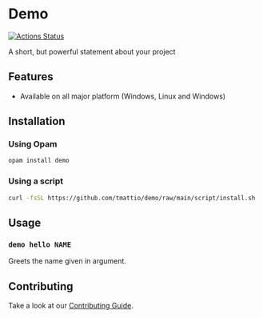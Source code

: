 # Demo

[![Actions Status](https://github.com/tmattio/demo/workflows/CI/badge.svg)](https://github.com/tmattio/demo/actions)

A short, but powerful statement about your project

## Features

- Available on all major platform (Windows, Linux and Windows)

## Installation

### Using Opam

```bash
opam install demo
```

### Using a script

```bash
curl -fsSL https://github.com/tmattio/demo/raw/main/script/install.sh | bash
```

## Usage

### `demo hello NAME`

Greets the name given in argument.

## Contributing

Take a look at our [Contributing Guide](CONTRIBUTING.md).
